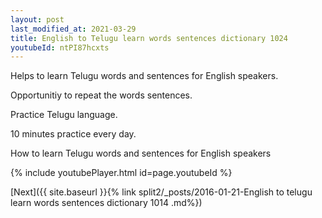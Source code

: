 ```yaml
---
layout: post
last_modified_at: 2021-03-29
title: English to Telugu learn words sentences dictionary 1024 
youtubeId: ntPI87hcxts
---
```

 
 
Helps to learn Telugu words and sentences for English speakers.

Opportunitiy to repeat the words sentences. 

Practice Telugu language. 
 
10 minutes practice every day. 
 
How to learn Telugu words and sentences for English speakers 
 
{% include youtubePlayer.html id=page.youtubeId %}
 
 
[Next]({{ site.baseurl }}{% link  split2/_posts/2016-01-21-English to telugu learn words sentences dictionary 1014 .md%})
 
